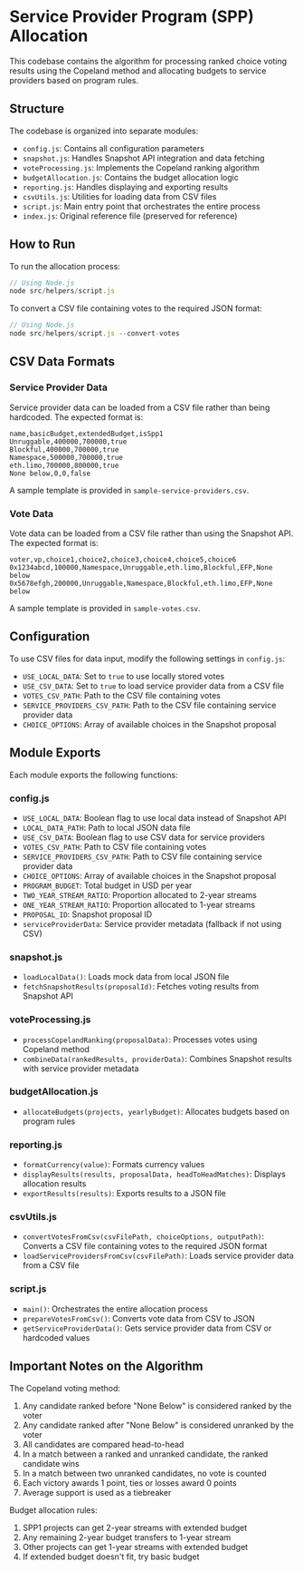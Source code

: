 # Service Provider Program (SPP) Allocation

This codebase contains the algorithm for processing ranked choice voting results using the Copeland method and allocating budgets to service providers based on program rules.

## Structure

The codebase is organized into separate modules:

- `config.js`: Contains all configuration parameters
- `snapshot.js`: Handles Snapshot API integration and data fetching
- `voteProcessing.js`: Implements the Copeland ranking algorithm
- `budgetAllocation.js`: Contains the budget allocation logic
- `reporting.js`: Handles displaying and exporting results
- `csvUtils.js`: Utilities for loading data from CSV files
- `script.js`: Main entry point that orchestrates the entire process
- `index.js`: Original reference file (preserved for reference)

## How to Run

To run the allocation process:

```javascript
// Using Node.js
node src/helpers/script.js
```

To convert a CSV file containing votes to the required JSON format:

```javascript
// Using Node.js
node src/helpers/script.js --convert-votes
```

## CSV Data Formats

### Service Provider Data

Service provider data can be loaded from a CSV file rather than being hardcoded. The expected format is:

```
name,basicBudget,extendedBudget,isSpp1
Unruggable,400000,700000,true
Blockful,400000,700000,true
Namespace,500000,700000,true
eth.limo,700000,800000,true
None below,0,0,false
```

A sample template is provided in `sample-service-providers.csv`.

### Vote Data

Vote data can be loaded from a CSV file rather than using the Snapshot API. The expected format is:

```
voter,vp,choice1,choice2,choice3,choice4,choice5,choice6
0x1234abcd,100000,Namespace,Unruggable,eth.limo,Blockful,EFP,None below
0x5678efgh,200000,Unruggable,Namespace,Blockful,eth.limo,EFP,None below
```

A sample template is provided in `sample-votes.csv`.

## Configuration

To use CSV files for data input, modify the following settings in `config.js`:

- `USE_LOCAL_DATA`: Set to `true` to use locally stored votes
- `USE_CSV_DATA`: Set to `true` to load service provider data from a CSV file
- `VOTES_CSV_PATH`: Path to the CSV file containing votes
- `SERVICE_PROVIDERS_CSV_PATH`: Path to the CSV file containing service provider data
- `CHOICE_OPTIONS`: Array of available choices in the Snapshot proposal

## Module Exports

Each module exports the following functions:

### config.js
- `USE_LOCAL_DATA`: Boolean flag to use local data instead of Snapshot API
- `LOCAL_DATA_PATH`: Path to local JSON data file
- `USE_CSV_DATA`: Boolean flag to use CSV data for service providers
- `VOTES_CSV_PATH`: Path to CSV file containing votes
- `SERVICE_PROVIDERS_CSV_PATH`: Path to CSV file containing service provider data
- `CHOICE_OPTIONS`: Array of available choices in the Snapshot proposal
- `PROGRAM_BUDGET`: Total budget in USD per year
- `TWO_YEAR_STREAM_RATIO`: Proportion allocated to 2-year streams
- `ONE_YEAR_STREAM_RATIO`: Proportion allocated to 1-year streams
- `PROPOSAL_ID`: Snapshot proposal ID
- `serviceProviderData`: Service provider metadata (fallback if not using CSV)

### snapshot.js
- `loadLocalData()`: Loads mock data from local JSON file
- `fetchSnapshotResults(proposalId)`: Fetches voting results from Snapshot API

### voteProcessing.js
- `processCopelandRanking(proposalData)`: Processes votes using Copeland method
- `combineData(rankedResults, providerData)`: Combines Snapshot results with service provider metadata

### budgetAllocation.js
- `allocateBudgets(projects, yearlyBudget)`: Allocates budgets based on program rules

### reporting.js
- `formatCurrency(value)`: Formats currency values
- `displayResults(results, proposalData, headToHeadMatches)`: Displays allocation results
- `exportResults(results)`: Exports results to a JSON file

### csvUtils.js
- `convertVotesFromCsv(csvFilePath, choiceOptions, outputPath)`: Converts a CSV file containing votes to the required JSON format
- `loadServiceProvidersFromCsv(csvFilePath)`: Loads service provider data from a CSV file

### script.js
- `main()`: Orchestrates the entire allocation process
- `prepareVotesFromCsv()`: Converts vote data from CSV to JSON
- `getServiceProviderData()`: Gets service provider data from CSV or hardcoded values

## Important Notes on the Algorithm

The Copeland voting method:
1. Any candidate ranked before "None Below" is considered ranked by the voter
2. Any candidate ranked after "None Below" is considered unranked by the voter
3. All candidates are compared head-to-head
4. In a match between a ranked and unranked candidate, the ranked candidate wins
5. In a match between two unranked candidates, no vote is counted
6. Each victory awards 1 point, ties or losses award 0 points
7. Average support is used as a tiebreaker

Budget allocation rules:
1. SPP1 projects can get 2-year streams with extended budget
2. Any remaining 2-year budget transfers to 1-year stream
3. Other projects can get 1-year streams with extended budget
4. If extended budget doesn't fit, try basic budget 